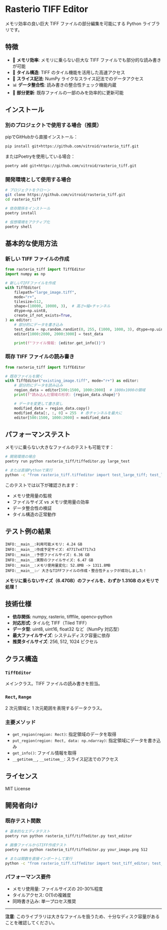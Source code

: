 # Rasterio TIFF Editor

メモリ効率の良い巨大 TIFF ファイルの部分編集を可能にする Python ライブラリです。

## 特徴

- 🚀 **メモリ効率**: メモリに乗らない巨大な TIFF ファイルでも部分的な読み書きが可能
- 🔧 **タイル構造**: TIFF のタイル機能を活用した高速アクセス
- 🎯 **スライス記法**: NumPy ライクなスライス記法でのデータアクセス
- 📊 **データ整合性**: 読み書きの整合性チェック機能内蔵
- 💾 **部分更新**: 既存ファイルの一部のみを効率的に更新可能

## インストール

### 別のプロジェクトで使用する場合（推奨）

pipでGitHubから直接インストール：

```bash
pip install git+https://github.com/vitroid/rasterio_tiff.git
```

またはPoetryを使用している場合：

```bash
poetry add git+https://github.com/vitroid/rasterio_tiff.git
```

### 開発環境として使用する場合

```bash
# プロジェクトをクローン
git clone https://github.com/vitroid/rasterio_tiff.git
cd rasterio_tiff

# 依存関係をインストール
poetry install

# 仮想環境をアクティブ化
poetry shell
```

## 基本的な使用方法

### 新しい TIFF ファイルの作成

```python
from rasterio_tiff import TiffEditor
import numpy as np

# 新しいTIFFファイルを作成
with TiffEditor(
    filepath="large_image.tiff",
    mode="r+",
    tilesize=512,
    shape=(10000, 10000, 3),  # 高さ×幅×チャンネル
    dtype=np.uint8,
    create_if_not_exists=True,
) as editor:
    # 部分的にデータを書き込み
    test_data = np.random.randint(0, 255, (1000, 1000, 3), dtype=np.uint8)
    editor[1000:2000, 2000:3000] = test_data

    print(f"ファイル情報: {editor.get_info()}")
```

### 既存 TIFF ファイルの読み書き

```python
from rasterio_tiff import TiffEditor

# 既存ファイルを開く
with TiffEditor("existing_image.tiff", mode="r+") as editor:
    # 部分的にデータを読み込み
    region_data = editor[500:1500, 1000:2000]  # 1000x1000の領域
    print(f"読み込んだ領域の形状: {region_data.shape}")

    # データを変更して書き戻し
    modified_data = region_data.copy()
    modified_data[:, :, 0] = 255  # 赤チャンネルを最大に
    editor[500:1500, 1000:2000] = modified_data
```

## パフォーマンステスト

メモリに乗らない大きなファイルのテストも可能です：

```bash
# 開発環境の場合
poetry run python rasterio_tiff/tiffeditor.py large_test

# または直接Pythonで実行
python -c "from rasterio_tiff.tiffeditor import test_large_tiff; test_large_tiff()"
```

このテストでは以下が確認されます：

- メモリ使用量の監視
- ファイルサイズ vs メモリ使用量の効率
- データ整合性の検証
- タイル構造の正常動作

## テスト例の結果

```
INFO:__main__:利用可能メモリ: 4.24 GB
INFO:__main__:作成予定サイズ: 47717x47717x3
INFO:__main__:予想ファイルサイズ: 6.36 GB
INFO:__main__:実際のファイルサイズ: 6.47 GB
INFO:__main__:メモリ使用量変化: 52.8MB -> 1311.8MB
INFO:__main__:✅ 大きなTIFFファイルの作成・整合性チェックが成功しました！
```

**メモリに乗らないサイズ（6.47GB）のファイルを、わずか 1.31GB のメモリで処理！**

## 技術仕様

- **依存関係**: numpy, rasterio, tifffile, opencv-python
- **対応形式**: タイル化 TIFF（Tiled TIFF）
- **データ型**: uint8, uint16, float32 など（NumPy 対応型）
- **最大ファイルサイズ**: システムディスク容量に依存
- **推奨タイルサイズ**: 256, 512, 1024 ピクセル

## クラス構造

### `TiffEditor`

メインクラス。TIFF ファイルの読み書きを担当。

### `Rect`, `Range`

2 次元領域と 1 次元範囲を表現するデータクラス。

### 主要メソッド

- `get_region(region: Rect)`: 指定領域のデータを取得
- `put_region(region: Rect, data: np.ndarray)`: 指定領域にデータを書き込み
- `get_info()`: ファイル情報を取得
- `__getitem__`, `__setitem__`: スライス記法でのアクセス

## ライセンス

MIT License

## 開発者向け

### 既存テスト関数

```bash
# 基本的なエディタテスト
poetry run python rasterio_tiff/tiffeditor.py test_editor

# 画像ファイルからTIFF作成テスト
poetry run python rasterio_tiff/tiffeditor.py your_image.png 512

# または関数を直接インポートして実行
python -c "from rasterio_tiff.tiffeditor import test_tiff_editor; test_tiff_editor()"
```

### パフォーマンス要件

- メモリ使用量: ファイルサイズの 20-30%程度
- タイルアクセス: O(1)の複雑度
- 同時書き込み: 単一プロセス推奨

---

**注意**: このライブラリは大きなファイルを扱うため、十分なディスク容量があることを確認してください。
